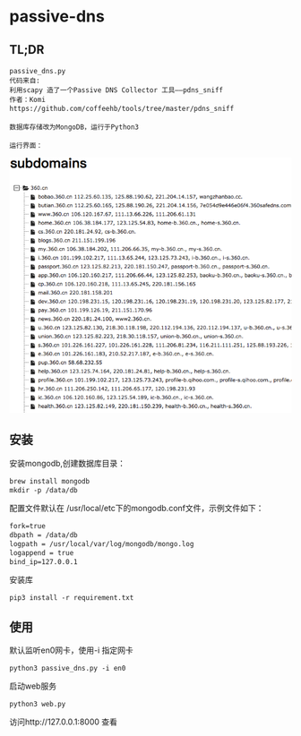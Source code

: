 # passive-dns

## TL;DR

    passive_dns.py
    代码来自:
    利用scapy 造了一个Passive DNS Collector 工具——pdns_sniff
    作者：Komi
    https://github.com/coffeehb/tools/tree/master/pdns_sniff

    数据库存储改为MongoDB，运行于Python3

    运行界面：
![image](https://github.com/tnt1200/passive-dns/raw/master/img/web.png)

## 安装

安装mongodb,创建数据库目录：
```
brew install mongodb
mkdir -p /data/db
```

配置文件默认在 /usr/local/etc下的mongodb.conf文件，示例文件如下：
```
fork=true
dbpath = /data/db
logpath = /usr/local/var/log/mongodb/mongo.log
logappend = true
bind_ip=127.0.0.1
```
安装库
```
pip3 install -r requirement.txt
```

## 使用

默认监听en0网卡，使用-i 指定网卡
```
python3 passive_dns.py -i en0
```
启动web服务
```
python3 web.py
```
访问http://127.0.0.1:8000 查看
